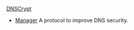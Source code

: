 
[DNSCrypt](https://www.dnscrypt.org/)
+ [Manager](https://simplednscrypt.org/)
A protocol to improve DNS security.
